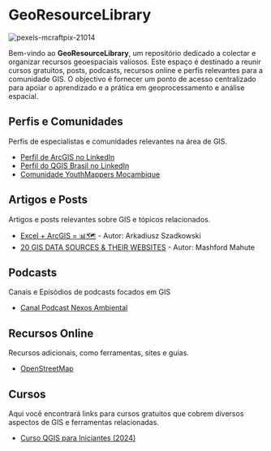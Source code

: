 # GeoResourceLibrary

![pexels-mcraftpix-21014](https://github.com/user-attachments/assets/03a213a3-b817-412b-b3e8-04b22d34294d)

Bem-vindo ao **GeoResourceLibrary**, um repositório dedicado a colectar e organizar recursos geoespaciais valiosos. Este espaço é destinado a reunir cursos gratuitos, posts, podcasts, recursos online e perfis relevantes para a comunidade GIS. O objectivo é fornecer um ponto de acesso centralizado para apoiar o aprendizado e a prática em geoprocessamento e análise espacial.


## Perfis e Comunidades

Perfis de especialistas e comunidades relevantes na área de GIS.
* [Perfil de ArcGIS no LinkedIn](https://www.linkedin.com/company/esri/posts/)
* [Perfil do QGIS Brasil no LinkedIn](https://www.linkedin.com/company/qgisbrasil/)
* [Comunidade YouthMappers Moçambique](https://www.linkedin.com/company/comunidade-youthmappers-mo%C3%A7ambique/)

## Artigos e Posts

Artigos e posts relevantes sobre GIS e tópicos relacionados.

* [Excel + ArcGIS = 📊🗺️](https://www.linkedin.com/posts/arkadiuszszadkowski_gis-excel-arcgispro-activity-7238475649525415936-a4y8?utm_source=share&utm_medium=member_desktop) - Autor: Arkadiusz Szadkowski
* [20 GIS DATA SOURCES & THEIR WEBSITES](https://www.linkedin.com/posts/mashford-mahute-012487178_gis-gis-reposting-activity-7238808404964630528-FpWp?utm_source=share&utm_medium=member_desktop) - Autor: Mashford Mahute


## Podcasts

Canais e Episódios de podcasts focados em GIS
* [Canal Podcast Nexos Ambiental](https://www.youtube.com/@podcastnexosambiental)


## Recursos Online

Recursos adicionais, como ferramentas, sites e guias.
* [OpenStreetMap](https://www.openstreetmap.org)

## Cursos

Aqui você encontrará links para cursos gratuitos que cobrem diversos aspectos de GIS e ferramentas relacionadas.
* [Curso QGIS para Iniciantes (2024)](https://youtube.com/playlist?list=PLvb2I6DWKZQ9KWUAH2b-_3QYodDnTsCln&si=WF2XrHARsuwxGkQM)
